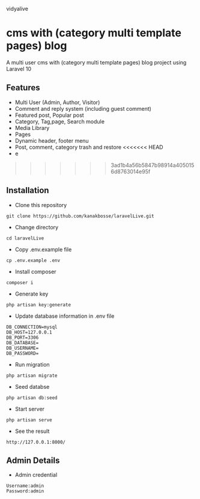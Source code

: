 
vidyalive

# cms with (category multi template pages) blog

A multi user cms with (category multi template pages) blog project using Laravel 10 

## Features

- Multi User (Admin, Author, Visitor)
- Comment and reply system (including guest comment)
- Featured post, Popular post
- Category, Tag,page,  Search module
- Media Library
- Pages
- Dynamic header, footer menu
- Post, comment, category trash and restore
<<<<<<< HEAD
- e



>>>>>>> 3ad1b4a56b5847b98914a4050156d8763014e95f

## Installation

- Clone this repository
```
git clone https://github.com/kanakbosse/laravelLive.git
```
- Change directory
```
cd laravelLive
```
- Copy .env.example file
```
cp .env.example .env
```
- Install composer
```
composer i
```
- Generate key
```
php artisan key:generate
```
- Update database information in .env file
```
DB_CONNECTION=mysql
DB_HOST=127.0.0.1
DB_PORT=3306
DB_DATABASE=
DB_USERNAME=
DB_PASSWORD=
```
- Run migration
```
php artisan migrate
```
- Seed databse
```
php artisan db:seed
```
- Start server
```
php artisan serve
```
- See the result
```
http://127.0.0.1:8000/
```

## Admin Details
- Admin credential
```
Username:admin
Password:admin
```

